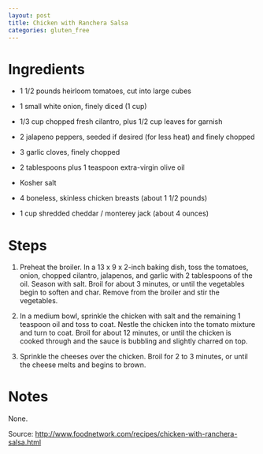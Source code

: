 ```yaml
---
layout: post
title: Chicken with Ranchera Salsa
categories: gluten_free
---
```

# Ingredients

* 1 1/2 pounds heirloom tomatoes, cut into large cubes

* 1 small white onion, finely diced (1 cup)

* 1/3 cup chopped fresh cilantro, plus 1/2 cup leaves for garnish

* 2 jalapeno peppers, seeded if desired (for less heat) and finely chopped

* 3 garlic cloves, finely chopped

* 2 tablespoons plus 1 teaspoon extra-virgin olive oil

* Kosher salt

* 4 boneless, skinless chicken breasts (about 1 1/2 pounds)

* 1 cup shredded cheddar / monterey jack (about 4 ounces)

# Steps

1. Preheat the broiler. In a 13 x 9 x 2-inch baking dish, toss the tomatoes, onion, chopped cilantro, jalapenos, and garlic with 2 tablespoons of the oil. Season with salt. Broil for about 3 minutes, or until the vegetables begin to soften and char. Remove from the broiler and stir the vegetables.

2. In a medium bowl, sprinkle the chicken with salt and the remaining 1 teaspoon oil and toss to coat. Nestle the chicken into the tomato mixture and turn to coat. Broil for about 12 minutes, or until the chicken is cooked through and the sauce is bubbling and slightly charred on top.

3. Sprinkle the cheeses over the chicken. Broil for 2 to 3 minutes, or until the cheese melts and begins to brown.

# Notes

None.

Source:
http://www.foodnetwork.com/recipes/chicken-with-ranchera-salsa.html

